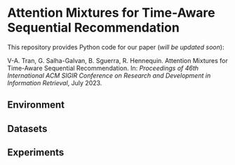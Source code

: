 # Attention Mixtures for Time-Aware Sequential Recommendation

This repository provides Python code for our paper (*will be updated soon*):

V-A. Tran, G. Salha-Galvan, B. Sguerra, R. Hennequin. Attention Mixtures for Time-Aware Sequential Recommendation. In: *Proceedings of 46th International ACM SIGIR Conference on Research and Development in Information Retrieval*, July 2023.

## Environment

## Datasets

## Experiments
